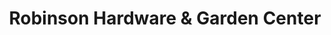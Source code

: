 ---
title: "Robinson Hardware & Garden Center"
url: /slingerlands/robinson-hardware-und-garden-center/
shop: Eisenwaren
---